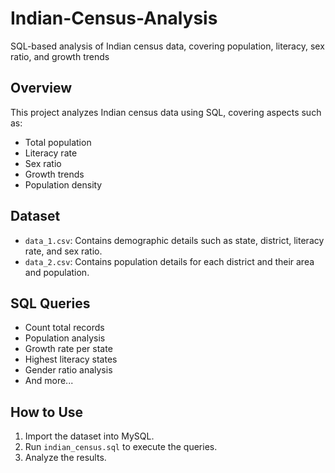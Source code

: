# Indian-Census-Analysis
SQL-based analysis of Indian census data, covering population, literacy, sex ratio, and growth trends

## Overview
This project analyzes Indian census data using SQL, covering aspects such as:
- Total population
- Literacy rate
- Sex ratio
- Growth trends
- Population density

## Dataset
- `data_1.csv`: Contains demographic details such as state, district, literacy rate, and sex ratio.
- `data_2.csv`: Contains population details for each district and their area and population.

## SQL Queries
- Count total records
- Population analysis
- Growth rate per state
- Highest literacy states
- Gender ratio analysis
- And more...

## How to Use
1. Import the dataset into MySQL.
2. Run `indian_census.sql` to execute the queries.
3. Analyze the results.
